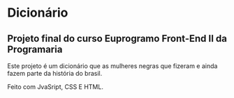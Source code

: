 ﻿# Dicionário

## Projeto final do curso Euprogramo Front-End II da Programaria 

Este projeto é um dicionário que as mulheres negras que fizeram e ainda fazem parte da história do brasil.

Feito com JvaSript, CSS E HTML. 
